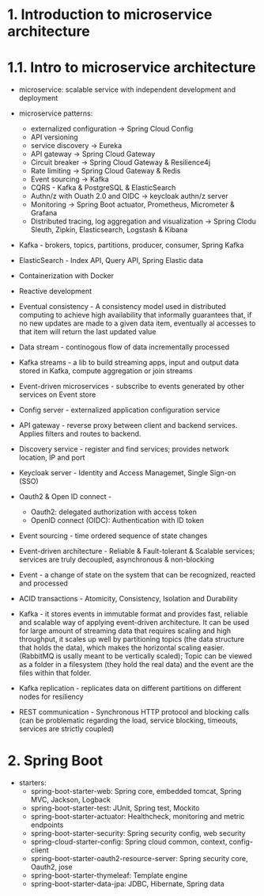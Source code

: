 # 1. Introduction to microservice architecture

# 1.1. Intro to microservice architecture

- microservice: scalable service with independent development and deployment
- microservice patterns:

  - externalized configuration -> Spring Cloud Config
  - API versioning
  - service discovery -> Eureka
  - API gateway -> Spring Cloud Gateway
  - Circuit breaker -> Spring Cloud Gateway & Resilience4j
  - Rate limiting -> Spring Cloud Gateway & Redis
  - Event sourcing -> Kafka
  - CQRS - Kafka & PostgreSQL & ElasticSearch
  - Authn/z with Ouath 2.0 and OIDC -> keycloak authn/z server
  - Monitoring -> Spring Boot actuator, Prometheus, Micrometer & Grafana
  - Distributed tracing, log aggregation and visualization -> Spring Clodu Sleuth, Zipkin, Elasticsearch, Logstash & Kibana

- Kafka - brokers, topics, partitions, producer, consumer, Spring Kafka
- ElasticSearch - Index API, Query API, Spring Elastic data
- Containerization with Docker
- Reactive development

* Eventual consistency - A consistency model used in distributed computing to achieve high availability that informally guarantees that, if no new updates are made to a given data item, eventually al accesses to that item will return the last updated value

- Data stream - continogous flow of data incrementally processed
- Kafka streams - a lib to build streaming apps, input and output data stored in Kafka, compute aggregation or join streams
- Event-driven microservices - subscribe to events generated by other services on Event store
- Config server - externalized application configuration service
- API gateway - reverse proxy between client and backend services. Applies filters and routes to backend.
- Discovery service - register and find services; provides network location, IP and port
- Keycloak server - Identity and Access Managemet, Single Sign-on (SSO)
- Oauth2 & Open ID connect -
  - Oauth2: delegated authorization with access token
  - OpenID connect (OIDC): Authentication with ID token

- Event sourcing - time ordered sequence of state changes
- Event-driven architecture - Reliable & Fault-tolerant & Scalable services; services are truly decoupled, asynchronous & non-blocking
- Event - a change of state on the system that can be recognized, reacted and processed
- ACID transactions - Atomicity, Consistency, Isolation and Durability
- Kafka - it stores events in immutable format and provides fast, reliable and scalable way of applying event-driven architecture. It can be used for large amount of streaming data that requires scaling and high throughput, it scales up well by partitioning topics (the data structure that holds the data), which makes the horizontal scaling easier. (RabbitMQ is usally meant to be vertically scaled); Topic can be viewed as a folder in a filesystem (they hold the real data) and the event are the files within that folder.
- Kafka replication - replicates data on different partitions on different nodes for resiliency
- REST communication - Synchronous HTTP protocol and blocking calls (can be problematic regarding the load, service blocking, timeouts, services are strictly coupled)

# 2. Spring Boot

- starters:
  - spring-boot-starter-web: Spring core, embedded tomcat, Spring MVC, Jackson, Logback
  - spring-boot-starter-test: JUnit, Spring test, Mockito
  - spring-boot-starter-actuator: Healthcheck, monitoring and metric endpoints
  - spring-boot-starter-security: Spring security config, web security
  - spring-cloud-starter-config: Spring cloud common, context, config-client
  - spring-boot-starter-oauth2-resource-server: Spring security core, Oauth2, jose
  - spring-boot-starter-thymeleaf: Template engine
  - spring-boot-starter-data-jpa: JDBC, Hibernate, Spring data
